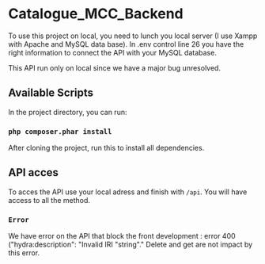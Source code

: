 ﻿# Catalogue_MCC_Backend
 
 To use this project on local, you need to lunch you local server (I use Xampp with Apache and MySQL data base). 
 In .env control line 26 you have the right information to connect the API with your MySQL database.
 
 This API run only on local since we have a major bug unresolved. 
 
## Available Scripts

In the project directory, you can run:

### `php composer.phar install`
After cloning the project, run this to install all dependencies. 

## API acces

To acces the API use your local adress and finish with `/api`. 
You will have access to all the method. 

### `Error`
We have error on the API that block the front development : error 400 ("hydra:description": "Invalid IRI \"string\"."
Delete and get are not impact by this error. 
 
